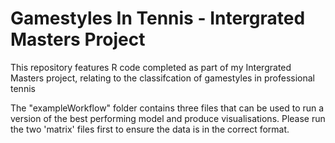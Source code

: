 # Gamestyles In Tennis - Intergrated Masters Project

This repository features R code completed as part of my Intergrated Masters project, relating to the classifcation of gamestyles in professional tennis

The "exampleWorkflow" folder contains three files that can be used to run a version of the best performing model and produce visualisations. Please run the two 'matrix' files first to ensure the data is in the correct format.
